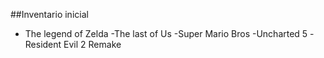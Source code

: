 ##Inventario inicial
- The legend of Zelda
-The last of Us
-Super Mario Bros
-Uncharted 5
-Resident Evil 2 Remake

